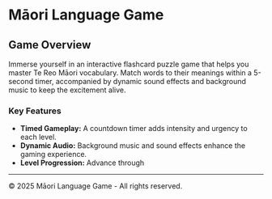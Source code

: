# Māori Language Game

## Game Overview

Immerse yourself in an interactive flashcard puzzle game that helps you master Te Reo Māori vocabulary. Match words to their meanings within a 5-second timer, accompanied by dynamic sound effects and background music to keep the excitement alive.

### Key Features

-   **Timed Gameplay:** A countdown timer adds intensity and urgency to each level.
-   **Dynamic Audio:** Background music and sound effects enhance the gaming experience.
-   **Level Progression:** Advance through

---

© 2025 Māori Language Game - All rights reserved.
